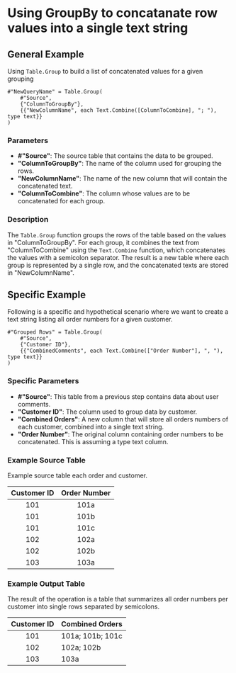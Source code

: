 # Using GroupBy to concatanate row values into a single text string

## General Example
Using `Table.Group` to build a list of concatenated values for a given grouping
```
#"NewQueryName" = Table.Group(
    #"Source", 
    {"ColumnToGroupBy"}, 
    {{"NewColumnName", each Text.Combine([ColumnToCombine], "; "), type text}}
)
``` 

### Parameters

-   **#"Source"**: The source table that contains the data to be grouped.
-   **"ColumnToGroupBy"**: The name of the column used for grouping the rows.
-   **"NewColumnName"**: The name of the new column that will contain the concatenated text.
-   **"ColumnToCombine"**: The column whose values are to be concatenated for each group.

### Description

The `Table.Group` function groups the rows of the table based on the values in "ColumnToGroupBy". For each group, it combines the text from "ColumnToCombine" using the `Text.Combine` function, which concatenates the values with a semicolon separator. The result is a new table where each group is represented by a single row, and the concatenated texts are stored in "NewColumnName".


## Specific Example

Following is a specific and hypothetical scenario where we want to create a text string listing all order numbers for a given customer.

```
#"Grouped Rows" = Table.Group(
    #"Source", 
    {"Customer ID"}, 
    {{"CombinedComments", each Text.Combine(["Order Number"], ", "), type text}}
)
``` 

### Specific Parameters

-   **#"Source"**: This table from a previous step contains data about user comments.
-   **"Customer ID"**: The column used to group data by customer.
-   **"Combined Orders"**: A new column that will store all orders numbers of each customer, combined into a single text string.
-   **"Order Number"**: The original column containing order numbers to be concatenated. This is assuming a type text column. 

### Example Source Table
Example source table each order and customer. 

| Customer ID | Order Number|
|:---:|:---:|
| 101 | 101a|
| 101 | 101b|
| 101 | 101c|
| 102 | 102a|
| 102 | 102b|
| 103 | 103a|


### Example Output Table

The result of the operation is a table that summarizes all order numbers per customer into single rows separated by semicolons. 

|Customer ID|Combined Orders|
|:--:|:----|
| 101| 101a; 101b; 101c|
| 102| 102a; 102b|
| 103| 103a|
